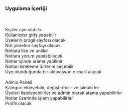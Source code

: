 <h3>Uygulama İçeriği</h3>
</br></br>
Kişiler üye olabilir </br>
Kullanıcılar giriş yapabilir </br>
Üyelerin progil sayfası olacak </br>
Not yönetim sayfayı olacak </br>
Notlara like ve unlike </br>
Notlara yorum yapılabilecek </br>
Notlar içinde arama yapilinir </br>
Notları listeleme türlerini seçebilir </br>
Üye olunduğunda bir aktivasyon e-maili alacak </br></br>
Admin Paneli </br>
Kategori ekleyebilir, değiştirebilir ve silebilirler </br>
Üyeleri listeleyebilirler ve admin olarak atama yapabilirler </br>
Notlar üzerinde işlem yapabilirler</br>
Profili olacak </br>
